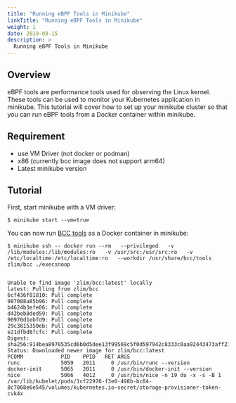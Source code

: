 ```yaml
---
title: "Running eBPF Tools in Minikube"
linkTitle: "Running eBPF Tools in Minikube"
weight: 1
date: 2019-08-15
description: >
  Running eBPF Tools in Minikube
---
```


## Overview

eBPF tools are performance tools used for observing the Linux kernel.
These tools can be used to monitor your Kubernetes application in minikube.
This tutorial will cover how to set up your minikube cluster so that you can run eBPF tools from a Docker container within minikube.


## Requirement
- use VM Driver (not docker or podman)
- x86 (currently bcc image does not support arm64)
- Latest minikube version

## Tutorial

First, start minikube with a VM driver:

```
$ minikube start --vm=true
```


You can now run [BCC tools](https://github.com/iovisor/bcc) as a Docker container in minikube:

```shell
$ minikube ssh -- docker run --rm   --privileged   -v /lib/modules:/lib/modules:ro   -v /usr/src:/usr/src:ro   -v /etc/localtime:/etc/localtime:ro   --workdir /usr/share/bcc/tools   zlim/bcc ./execsnoop


Unable to find image 'zlim/bcc:latest' locally
latest: Pulling from zlim/bcc
6cf436f81810: Pull complete
987088a85b96: Pull complete
b4624b3efe06: Pull complete
d42beb8ded59: Pull complete
90970d1ebfd9: Pull complete
29c3815350eb: Pull complete
e21dfbd8fcfc: Pull complete
Digest: sha256:914bea8970535cd6b0d5dee13f99569c5f0d597942c8333c0aa92443473aff27
Status: Downloaded newer image for zlim/bcc:latest
PCOMM            PID    PPID   RET ARGS
runc             5059   2011     0 /usr/bin/runc --version
docker-init      5065   2011     0 /usr/bin/docker-init --version
nice             5066   4012     0 /usr/bin/nice -n 19 du -x -s -B 1 /var/lib/kubelet/pods/1cf22976-f3e0-498b-bc04-8c7068e6e545/volumes/kubernetes.io~secret/storage-provisioner-token-cvk4x
```

